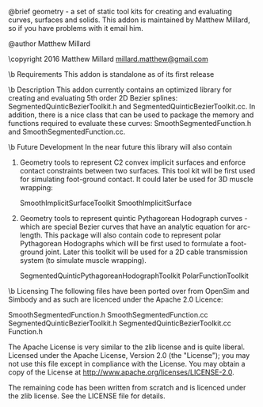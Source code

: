 @brief geometry - a set of static tool kits for creating and evaluating curves,
                  surfaces and solids. This addon is maintained by Matthew 
                  Millard, so if you have problems with it email him.

@author Matthew Millard

\copyright 2016 Matthew Millard <millard.matthew@gmail.com>

\b Requirements
This addon is standalone as of its first release

\b Description
  This addon currently contains an optimized library for creating and 
  evaluating 5th order 2D Bezier splines: SegmentedQuinticBezierToolkit.h 
  and SegmentedQuinticBezierToolkit.cc. In addition, there is a nice class
  that can be used to package the memory and functions required to 
  evaluate these curves: SmoothSegmentedFunction.h and 
  SmoothSegmentedFunction.cc. 

\b Future Development
In the near future this library will also contain

1. Geometry tools to represent C2 convex implicit surfaces and enforce 
   contact constraints between two surfaces. This tool kit will be first
   used for simulating foot-ground contact. It could later be used for
   3D muscle wrapping:

   SmoothImplicitSurfaceToolkit
   SmoothImplicitSurface
  
2. Geometry tools to represent quintic Pythagorean Hodograph curves - which are
   special Bezier curves that have an analytic equation for arc-length. This 
   package will also contain code to represent polar Pythagorean Hodographs 
   which will be first used to formulate a foot-ground joint. Later this toolkit
   will be used for a 2D cable transmission system 
   (to simulate muscle wrapping).

   SegmentedQuinticPythagoreanHodographToolkit
   PolarFunctionToolkit


\b Licensing
The following files have been ported over from OpenSim and Simbody and as such
are licenced under the Apache 2.0 Licence:

SmoothSegmentedFunction.h
SmoothSegmentedFunction.cc
SegmentedQuinticBezierToolkit.h
SegmentedQuinticBezierToolkit.cc
Function.h

The Apache License is very similar to the zlib license and is quite liberal.
Licensed under the Apache License, Version 2.0 (the "License"); you may   
not use this file except in compliance with the License. You may obtain a 
copy of the License at http://www.apache.org/licenses/LICENSE-2.0.        

The remaining code has been written from scratch and is licenced under the 
zlib license. See the LICENSE file for details.


